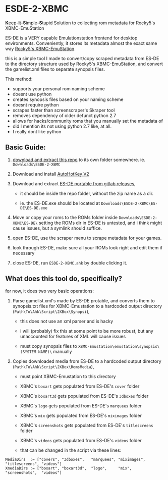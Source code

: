 # ESDE-2-XBMC
**K**eep-**I**t-**S**imple-**S**tupid Solution to collecting rom metadata for Rocky5's XBMC-EmuStation

ES-DE is a VERY capable Emulationstation frontend for desktop environments. Conveniently, it stores its metadata almost the exact same way [Rocky5's XBMC-EmuStation](https://github.com/Rocky5/XBMC-Emustation/tree/master) 

this is a simple tool I made to convert/copy scraped metadata from ES-DE to the directory structure used by Rocky5's XBMC-EmuStation, and convert the gamelist.xml files to separate synopsis files.

This method:
- supports your personal rom naming scheme
- doesnt use python
- creates synopsis files based on your naming scheme
- doesnt require python
- scrapes faster than screenscraper's Skraper tool
- removes dependency of older defunct python 2.7
- allows for hacks/community roms that you manually set the metadata of
- did I mention its not using python 2.7 like, at all.
- I really dont like python

## Basic Guide:

1. [download and extract this repo](https://github.com/EatPrilosec/ESDE-2-XBMC/archive/refs/heads/main.zip) to its own folder somewhere. ie. `Downloads\ESDE-2-XBMC`

2. Download and install [AutoHotKey V2](https://www.autohotkey.com/download/)

3. Download and extract [ES-DE portable from gitlab releases](https://gitlab.com/es-de/emulationstation-de/-/releases),

   - it should be inside the repo folder, without the zip name as a dir.

   - ie. the ES-DE.exe should be located at `Downloads\ESDE-2-XBMC\ES-DE\ES-DE.exe` 

5. Move or copy your roms to the ROMs folder inside `Downloads\ESDE-2-XBMC\ES-DE\` setting the ROMs dir in ES-DE is untested, and i think might cause issues, but a symlink should suffice.

6. open ES-DE, use the scraper menu to scrape metadata for your games.

7. look through ES-DE, make sure all your ROMs look right and edit them if necessary

8. close ES-DE, run `ESDE-2-XBMC.ahk` by double clicking it.


## What does this tool do, specifically?
for now, it does two very basic operations:

1. Parse gamelist.xml's made by ES-DE protable, and converts them to synopsis.txt files for XBMC-Emustation to a hardcoded output directory (`Path\To\Ahk\Script\2XBox\Synopsi`),

   - this does not use an xml parser and is hacky

   - i will (probably) fix this at some point to be more robust, but any unaccounted for features of XML will cause issues

   - must copy synopsis files to `XBMC-Emustation\emustation\synopsis\(SYSTEM NAME)\` manually

3. Copies downloaded media from ES-DE to a hardcoded output directory (`Path\To\Ahk\Script\2XBox\RomsMedia`),

   - must point XBMC-Emustation to this directory
  
   - XBMC's `boxart` gets populated from ES-DE's `cover` folder
 
   - XBMC's `boxart3d` gets populated from ES-DE's `3dboxes` folder
  
   - XBMC's `logo` gets populated from ES-DE's `marquees` folder
  
   - XBMC's `mix` gets populated from ES-DE's `miximages` folder
  
   - XBMC's `screenshots` gets populated from ES-DE's `titlescreens` folder
  
   - XBMC's `videos` gets populated from ES-DE's `videos` folder
  
   - that can be changed in the script via these lines:

```
MediaDirs  := ["covers", "3dboxes",   "marquees", "miximages", "titlescreens", "videos"]
XmediaDirs := ["boxart", "boxart3d",  "logo",     "mix",       "screenshots",  "videos"]
```



